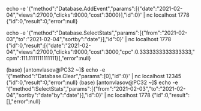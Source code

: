 echo -e '{"method":"Database.AddEvent","params":[{"date":"2021-02-04","views":27000,"clicks":9000,"cost":3000}],"id":0}' | nc localhost 1778
{"id":0,"result":0,"error":null}


echo -e '{"method":"Database.SelectStats","params":[{"from":"2021-02-03","to":"2021-02-04","sortby":"date"}],"id":0}' | nc localhost 1778
{"id":0,"result":[{"date":"2021-02-04","views":27000,"clicks":9000,"cost":3000,"cpc":0.3333333333333333,"cpm":111.1111111111111}],"error":null}

(base) [antonvlasov@PC32 ~]$ echo -e '{"method":"Database.Clear","params":[0],"id":0}' | nc localhost 12345
{"id":0,"result":0,"error":null}
(base) [antonvlasov@PC32 ~]$ echo -e '{"method":SelectStats","params":[{"from":"2021-02-03","to":"2021-02-04","sortby":"date"by":"date"}],"id":0}' | nc localhost 1778
{"id":0,"result":[],"error":null}
